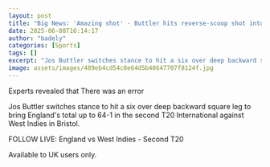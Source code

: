 ```yaml
---
layout: post
title: "Big News: 'Amazing shot' - Buttler hits reverse-scoop shot into the crowd"
date: 2025-06-08T16:14:17
author: "badely"
categories: [Sports]
tags: []
excerpt: "Jos Buttler switches stance to hit a six over deep backward square leg to bring England's total up to 64-1 in the second T20 International against Wes"
image: assets/images/489eb4cd54c0e64d5b40647707f8124f.jpg
---
```


Experts revealed that There was an error

Jos Buttler switches stance to hit a six over deep backward square leg to bring England's total up to 64-1 in the second T20 International against West Indies in Bristol. 

FOLLOW LIVE: England vs West Indies - Second T20

Available to UK users only.

